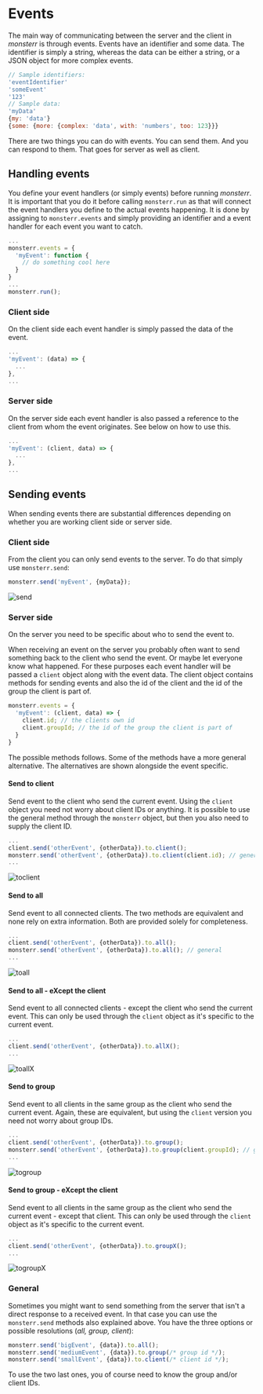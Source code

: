 # Events
The main way of communicating between the server and the client in *monsterr* is through events. Events have an identifier and some data. The identifier is simply a string, whereas the data can be either a string, or a JSON object for more complex events.
```js
// Sample identifiers:
'eventIdentifier'
'someEvent'
'123'
// Sample data:
'myData'
{my: 'data'}
{some: {more: {complex: 'data', with: 'numbers', too: 123}}}
```

There are two things you can do with events. You can send them. And you can respond to them. That goes for server as well as client.

## Handling events
You define your event handlers (or simply events) before running *monsterr*. It is important that you do it before calling `monsterr.run` as that will connect the event handlers you define to the actual events happening. It is done by assigning to `monsterr.events` and simply providing an identifier and a event handler for each event you want to catch.
```js
...
monsterr.events = {
  'myEvent': function {
    // do something cool here
  }
}
...
monsterr.run();
```

### Client side
On the client side each event handler is simply passed the data of the event.
```js
...
'myEvent': (data) => {
  ...
},
...
```

### Server side
On the server side each event handler is also passed a reference to the client from whom the event originates. See below on how to use this.
```js
...
'myEvent': (client, data) => {
  ...
},
...
```

## Sending events
When sending events there are substantial differences depending on whether you are working client side or server side.

### Client side
From the client you can only send events to the server. To do that simply use `monsterr.send`:
```js
monsterr.send('myEvent', {myData});
```
![send](/guide/images/send.png?raw=true "send")

### Server side
On the server you need to be specific about who to send the event to.

When receiving an event on the server you probably often want to send something back to the client who send the event. Or maybe let everyone know what happened. For these purposes each event handler will be passed a `client` object along with the event data. The client object contains methods for sending events and also the id of the client and the id of the group the client is part of.
```js
monsterr.events = {
  'myEvent': (client, data) => {
    client.id; // the clients own id
    client.groupId; // the id of the group the client is part of
  }
}

```

The possible methods follows. Some of the methods have a more general alternative. The alternatives are shown alongside the event specific.

#### Send to client
Send event to the client who send the current event. Using the `client` object you need not worry about client IDs or anything. It is possible to use the general method through the `monsterr` object, but then you also need to supply the client ID.
```js
...
client.send('otherEvent', {otherData}).to.client();
monsterr.send('otherEvent', {otherData}).to.client(client.id); // general - equivalent
...
```
![toclient](/guide/images/toclient.png?raw=true "to.client")

#### Send to all
Send event to all connected clients. The two methods are equivalent and none rely on extra information. Both are provided solely for completeness.
```js
...
client.send('otherEvent', {otherData}).to.all();
monsterr.send('otherEvent', {otherData}).to.all(); // general
...
```
![toall](/guide/images/toall.png?raw=true "to.all")

#### Send to all - eXcept the client
Send event to all connected clients - except the client who send the current event. This can only be used through the `client` object as it's specific to the current event.
```js
...
client.send('otherEvent', {otherData}).to.allX();
...
```
![toallX](/guide/images/toallX.png?raw=true "to.allX")

#### Send to group
Send event to all clients in the same group as the client who send the current event. Again, these are equivalent, but using the `client` version you need not worry about group IDs.
```js
...
client.send('otherEvent', {otherData}).to.group();
monsterr.send('otherEvent', {otherData}).to.group(client.groupId); // general - equivalent
...
```
![togroup](/guide/images/togroup.png?raw=true "to.group")

#### Send to group - eXcept the client
Send event to all clients in the same group as the client who send the current event - except that client. This can only be used through the `client` object as it's specific to the current event.
```js
...
client.send('otherEvent', {otherData}).to.groupX();
...
```
![togroupX](/guide/images/togroupX.png?raw=true "to.groupX")

### General
Sometimes you might want to send something from the server that isn't a direct response to a received event. In that case you can use the `monsterr.send` methods also explained above. You have the three options or possible resolutions (*all, group, client*):

```js
monsterr.send('bigEvent', {data}).to.all();
monsterr.send('mediumEvent', {data}).to.group(/* group id */);
monsterr.send('smallEvent', {data}).to.client(/* client id */);
```

To use the two last ones, you of course need to know the group and/or client IDs.
